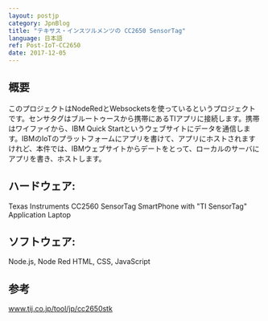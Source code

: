 ```yaml
---
layout: postjp
category: JpnBlog
title: "テキサス・インスツルメンツの CC2650 SensorTag"
language: 日本語
ref: Post-IoT-CC2650
date: 2017-12-05
---
```


## 概要
このプロジェクトはNodeRedとWebsocketsを使っているというプロジェクトです。センサタグはブルートゥースから携帯にあるTIアプリに接続します。携帯はワイファイから、IBM Quick Startというウェブサイトにデータを通信します。IBMのIoTのプラットフォームにアプリを書けて、アプリにホストされますけれど、本件では、IBMウェブサイトからデートをとって、ローカルのサーバにアプリを書き、ホストします。

## ハードウェア:
Texas Instruments CC2560 SensorTag
SmartPhone with "TI SensorTag" Application
Laptop

## ソフトウェア:
Node.js, Node Red
HTML, CSS, JavaScript

## 参考
<a href="http://www.tij.co.jp/tool/jp/cc2650stk">www.tij.co.jp/tool/jp/cc2650stk</a>
